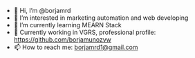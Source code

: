 - 👋 Hi, I’m @borjamrd
- 👀 I’m interested in marketing automation and web developing
- 🌱 I’m currently learning MEARN Stack
- 💞️ Currently working in VGRS, professional profile: https://github.com/borjamunozvw
- 📫 How to reach me: borjamrd1@gmail.com
